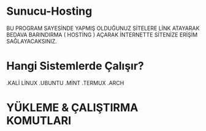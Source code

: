 # Sunucu-Hosting

BU PROGRAM SAYESİNDE YAPMIŞ OLDUĞUNUZ SİTELERE LİNK ATAYARAK BEDAVA BARINDIRMA ( HOSTİNG ) AÇARAK İNTERNETTE SİTENİZE ERİŞİM SAĞLAYACAKSINIZ.

# Hangi Sistemlerde Çalışır?
  .KALİ LİNUX
  .UBUNTU
  .MİNT
  .TERMUX
  .ARCH
# YÜKLEME & ÇALIŞTIRMA KOMUTLARI
  
